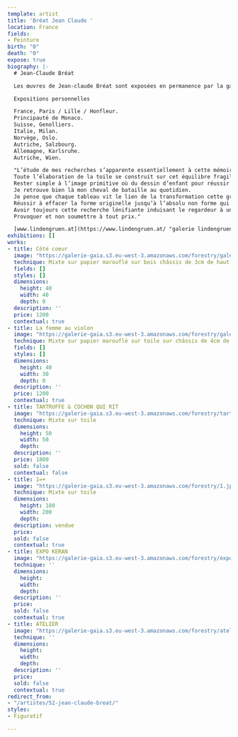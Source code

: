 ```yaml
---
template: artist
title: 'Bréat Jean Claude '
location: France
fields:
- Peinture
birth: "0"
death: "0"
expose: true
biography: |-
  # Jean-Claude Bréat

  Les œuvres de Jean-claude Bréat sont exposées en permanence par la galerie Lindengruen à Wien (Autriche).

  Expositions personnelles

  France, Paris / Lille / Honfleur.
  Principauté de Monaco.
  Suisse, Genolliers.
  Italie, Milan.
  Norvège, Oslo.
  Autriche, Salzbourg.
  Allemagne, Karlsruhe.
  Autriche, Wien.

  "L’étude de mes recherches s’apparente essentiellement à cette mémoire interne de l’instant présent, ce besoin quasi absolu de cette partition intuitive du mental et du geste.
  Toute l’élaboration de la toile se construit sur cet équilibre fragile d’émotion, rien n’est simple si toutefois le processus ne s’enclenche pas.
  Rester simple à l’image primitive où du dessin d’enfant pour réussir l’impact visuel qui répond à la spontanéité, à l’effacement du travail d’élaboration afin d’enlever toute complexité pour en retenir l’essentiel.
  Je retrouve bien là mon cheval de bataille au quotidien.
  Je pense que chaque tableau vit le lien de la transformation cette grâce inattendu au travers du voile, du rêve et de l’illusion.
  Réussir à effacer la forme originelle jusqu’à l’absolu non forme qui s’impose de soi.
  Avoir toujours cette recherche lénifiante induisant le regardeur à une sensation de repos et de silence intérieur.
  Provoquer et non soumettre à tout prix."

  [www.lindengruen.at](https://www.lindengruen.at/ "galerie lindengruen autriche")
exhibitions: []
works:
- title: Côté coeur
  image: "https://galerie-gaia.s3.eu-west-3.amazonaws.com/forestry/galerie-gaia-jean-claude-breat-40x40x3-5.jpg"
  technique: Mixte sur papier marouflé sur bois châssis de 3cm de haut
  fields: []
  styles: []
  dimensions:
    height: 40
    width: 40
    depth: 0
  description: ''
  price: 1200
  contextual: true
- title: La femme au violon
  image: "https://galerie-gaia.s3.eu-west-3.amazonaws.com/forestry/galerie-gaia-jean-claude-breat-la-femme-au-violon-40x30x4.jpg"
  technique: Mixte sur papier marouflé sur toile sur châssis de 4cm de haut
  fields: []
  styles: []
  dimensions:
    height: 40
    width: 30
    depth: 0
  description: ''
  price: 1200
  contextual: true
- title: TARTRUFFE & COCHON QUI RIT
  image: "https://galerie-gaia.s3.eu-west-3.amazonaws.com/forestry/tartruffe-and-cochon-qui-rit.jpg"
  technique: Mixte sur toile
  dimensions:
    height: 50
    width: 50
    depth: 
  description: ''
  price: 1800
  sold: false
  contextual: false
- title: 1=+
  image: "https://galerie-gaia.s3.eu-west-3.amazonaws.com/forestry/1.jpg"
  technique: Mixte sur toile
  dimensions:
    height: 180
    width: 200
    depth: 
  description: vendue
  price: 
  sold: false
  contextual: true
- title: EXPO KERAN
  image: "https://galerie-gaia.s3.eu-west-3.amazonaws.com/forestry/expo-keran.jpg"
  technique: ''
  dimensions:
    height: 
    width: 
    depth: 
  description: ''
  price: 
  sold: false
  contextual: true
- title: ATELIER
  image: "https://galerie-gaia.s3.eu-west-3.amazonaws.com/forestry/atelier.jpg"
  technique: ''
  dimensions:
    height: 
    width: 
    depth: 
  description: ''
  price: 
  sold: false
  contextual: true
redirect_from:
- "/artistes/52-jean-claude-breat/"
styles:
- Figuratif

---
```

